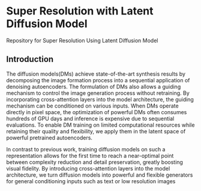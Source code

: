 # Super Resolution with Latent Diffusion Model
Repository for Super Resolution Using Latent Diffusion Model
## Introduction
The diffusion models(DMs) achieve state-of-the-art synthesis results by decomposing the image formation process into a sequential application of denoising autoencoders. The formulation of DMs also allows a guiding mechanism to control the image generation process without retraining. By incorporating cross-attention layers into the model architecture, the guiding mechanism can be conditioned on various inputs. When DMs operate directly in pixel space, the optimization of powerful DMs often consumes hundreds of GPU days and inference is expensive due to sequential evaluations. To enable DM training on limited computational resources while retaining their quality and flexibility, we apply them in the latent space of powerful pretrained autoencoders.

In contrast to previous work, training diffusion models on such a representation allows for the first time to reach a near-optimal point between complexity reduction
and detail preservation, greatly boosting visual fidelity. By introducing cross-attention layers into the model architecture, we turn diffusion models into powerful and flexible
generators for general conditioning inputs such as text or low resolution images
